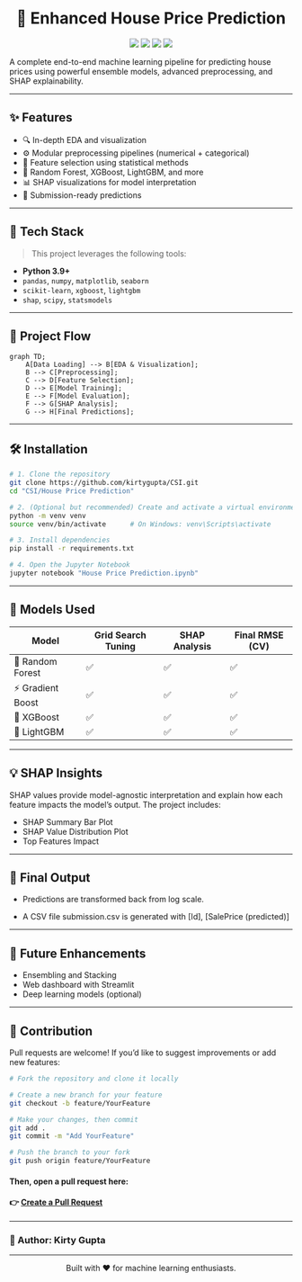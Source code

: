 <h1 align="center">🏡 Enhanced House Price Prediction</h1>

<p align="center">
  <img src="https://img.shields.io/badge/ML-Pipeline-blueviolet?style=flat-square" />
  <img src="https://img.shields.io/badge/Regression-Models-green?style=flat-square" />
  <img src="https://img.shields.io/badge/XGBoost-LightGBM-orange?style=flat-square" />
  <img src="https://img.shields.io/badge/Python-3.9+-yellow?style=flat-square" />
</p>

<p>
  A complete end-to-end machine learning pipeline for predicting house prices using powerful ensemble models, advanced preprocessing, and SHAP explainability.
</p>

---

## ✨ Features

- 🔍 In-depth EDA and visualization
- ⚙️ Modular preprocessing pipelines (numerical + categorical)
- 🧠 Feature selection using statistical methods
- 🌲 Random Forest, XGBoost, LightGBM, and more
- 📊 SHAP visualizations for model interpretation
- 📁 Submission-ready predictions

---

## 🧱 Tech Stack

> This project leverages the following tools:

- **Python 3.9+**
- `pandas`, `numpy`, `matplotlib`, `seaborn`
- `scikit-learn`, `xgboost`, `lightgbm`
- `shap`, `scipy`, `statsmodels`

---

## 🧭 Project Flow

```mermaid
graph TD;
    A[Data Loading] --> B[EDA & Visualization];
    B --> C[Preprocessing];
    C --> D[Feature Selection];
    D --> E[Model Training];
    E --> F[Model Evaluation];
    F --> G[SHAP Analysis];
    G --> H[Final Predictions];
```
---
## 🛠️ Installation
```bash
# 1. Clone the repository
git clone https://github.com/kirtygupta/CSI.git
cd "CSI/House Price Prediction"

# 2. (Optional but recommended) Create and activate a virtual environment
python -m venv venv
source venv/bin/activate      # On Windows: venv\Scripts\activate

# 3. Install dependencies
pip install -r requirements.txt

# 4. Open the Jupyter Notebook
jupyter notebook "House Price Prediction.ipynb"

```
---
## 🧪 Models Used
| Model            | Grid Search Tuning | SHAP Analysis | Final RMSE (CV) |
| ---------------- | ------------------ | ------------- | --------------- |
| 🎯 Random Forest | ✅                  | ✅             | ✅               |
| ⚡ Gradient Boost | ✅                  | ✅             | ✅               |
| 🧨 XGBoost       | ✅                  | ✅             | ✅               |
| 🌟 LightGBM      | ✅                  | ✅             | ✅               |
---
## 💡 SHAP Insights
SHAP values provide model-agnostic interpretation and explain how each feature impacts the model’s output. The project includes:

* SHAP Summary Bar Plot
* SHAP Value Distribution Plot
* Top Features Impact
---
## 🚀 Final Output
* Predictions are transformed back from log scale.

* A CSV file submission.csv is generated with [Id], [SalePrice (predicted)]
---
## 📌 Future Enhancements
* Ensembling and Stacking
* Web dashboard with Streamlit
* Deep learning models (optional)
---

## 🤝 Contribution

Pull requests are welcome! If you’d like to suggest improvements or add new features:

```bash
# Fork the repository and clone it locally

# Create a new branch for your feature
git checkout -b feature/YourFeature

# Make your changes, then commit
git add .
git commit -m "Add YourFeature"

# Push the branch to your fork
git push origin feature/YourFeature

```
#### Then, open a pull request here:  
#### 👉 [Create a Pull Request](https://github.com/kirtygupta/CSI/compare)
---

<h3> 👋 Author: Kirty Gupta</h3>

---

<p align="center"> Built with ❤️ for machine learning enthusiasts. </p> 
